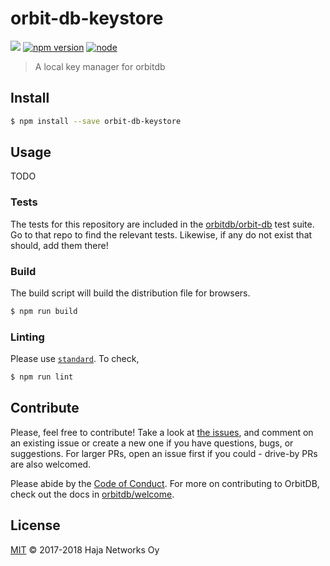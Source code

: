 # orbit-db-keystore

[![](https://img.shields.io/badge/freenode-%23orbitdb-blue.svg?style=flat-square)](http://webchat.freenode.net/?channels=%23orbitdb)
[![npm version](https://badge.fury.io/js/orbit-db-keystore.svg)](https://www.npmjs.com/package/orbit-db-keystore)
[![node](https://img.shields.io/node/v/orbit-db-keystore.svg)](https://www.npmjs.com/package/orbit-db-keystore)

> A local key manager for orbitdb

## Install

```sh
$ npm install --save orbit-db-keystore
```

## Usage

TODO

### Tests

The tests for this repository are included in the [orbitdb/orbit-db](https://github.com/orbitdb/orbit-db) test suite. Go to that repo to find the relevant tests. Likewise, if any do not exist that should, add them there!

### Build

The build script will build the distribution file for browsers.

```sh
$ npm run build
```

### Linting

Please use [`standard`](https://standardjs.com). To check,


```sh
$ npm run lint
```

## Contribute

Please, feel free to contribute! Take a look at [the issues](https://github.com/orbitdb/orbit-db-keystore/issues), and comment on an existing issue or create a new one if you have questions, bugs, or suggestions. For larger PRs, open an issue first if you could - drive-by PRs are also welcomed.

Please abide by the [Code of Conduct](CODE_OF_CONDUCT.md). For more on contributing to OrbitDB, check out the docs in [orbitdb/welcome](https://github.com/orbitdb/welcome).


## License

[MIT](LICENSE) © 2017-2018 Haja Networks Oy